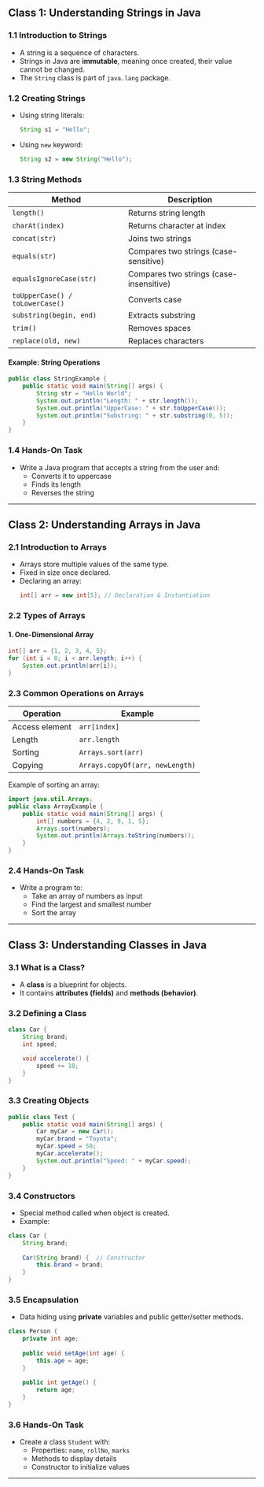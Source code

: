 ## **Class 1: Understanding Strings in Java**
### **1.1 Introduction to Strings**
- A string is a sequence of characters.
- Strings in Java are **immutable**, meaning once created, their value cannot be changed.
- The `String` class is part of `java.lang` package.

### **1.2 Creating Strings**
- Using string literals:  
  ```java
  String s1 = "Hello";
  ```
- Using `new` keyword:  
  ```java
  String s2 = new String("Hello");
  ```

### **1.3 String Methods**
| Method | Description |
|--------|------------|
| `length()` | Returns string length |
| `charAt(index)` | Returns character at index |
| `concat(str)` | Joins two strings |
| `equals(str)` | Compares two strings (case-sensitive) |
| `equalsIgnoreCase(str)` | Compares two strings (case-insensitive) |
| `toUpperCase() / toLowerCase()` | Converts case |
| `substring(begin, end)` | Extracts substring |
| `trim()` | Removes spaces |
| `replace(old, new)` | Replaces characters |

#### **Example: String Operations**
```java
public class StringExample {
    public static void main(String[] args) {
        String str = "Hello World";
        System.out.println("Length: " + str.length());
        System.out.println("UpperCase: " + str.toUpperCase());
        System.out.println("Substring: " + str.substring(0, 5));
    }
}
```

### **1.4 Hands-On Task**
- Write a Java program that accepts a string from the user and:
  - Converts it to uppercase
  - Finds its length
  - Reverses the string  

---

## **Class 2: Understanding Arrays in Java**
### **2.1 Introduction to Arrays**
- Arrays store multiple values of the same type.
- Fixed in size once declared.
- Declaring an array:
  ```java
  int[] arr = new int[5]; // Declaration & Instantiation
  ```

### **2.2 Types of Arrays**
#### **1. One-Dimensional Array**
```java
int[] arr = {1, 2, 3, 4, 5};
for (int i = 0; i < arr.length; i++) {
    System.out.println(arr[i]);
}
```

### **2.3 Common Operations on Arrays**
| Operation | Example |
|-----------|---------|
| Access element | `arr[index]` |
| Length | `arr.length` |
| Sorting | `Arrays.sort(arr)` |
| Copying | `Arrays.copyOf(arr, newLength)` |

Example of sorting an array:
```java
import java.util.Arrays;
public class ArrayExample {
    public static void main(String[] args) {
        int[] numbers = {4, 2, 9, 1, 5};
        Arrays.sort(numbers);
        System.out.println(Arrays.toString(numbers));
    }
}
```

### **2.4 Hands-On Task**
- Write a program to:
  - Take an array of numbers as input
  - Find the largest and smallest number
  - Sort the array

---

## **Class 3: Understanding Classes in Java**
### **3.1 What is a Class?**
- A **class** is a blueprint for objects.
- It contains **attributes (fields)** and **methods (behavior)**.

### **3.2 Defining a Class**
```java
class Car {
    String brand;
    int speed;

    void accelerate() {
        speed += 10;
    }
}
```

### **3.3 Creating Objects**
```java
public class Test {
    public static void main(String[] args) {
        Car myCar = new Car();
        myCar.brand = "Toyota";
        myCar.speed = 50;
        myCar.accelerate();
        System.out.println("Speed: " + myCar.speed);
    }
}
```

### **3.4 Constructors**
- Special method called when object is created.
- Example:
```java
class Car {
    String brand;
    
    Car(String brand) {  // Constructor
        this.brand = brand;
    }
}
```

### **3.5 Encapsulation**
- Data hiding using **private** variables and public getter/setter methods.
```java
class Person {
    private int age;
    
    public void setAge(int age) {
        this.age = age;
    }
    
    public int getAge() {
        return age;
    }
}
```

### **3.6 Hands-On Task**
- Create a class `Student` with:
  - Properties: `name`, `rollNo`, `marks`
  - Methods to display details
  - Constructor to initialize values

---
